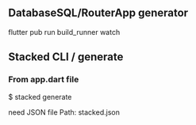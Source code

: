 
## DatabaseSQL/RouterApp generator  
flutter pub run build_runner watch  

## Stacked CLI / generate  

### From app.dart file  
$ stacked generate  

need JSON file Path: stacked.json


